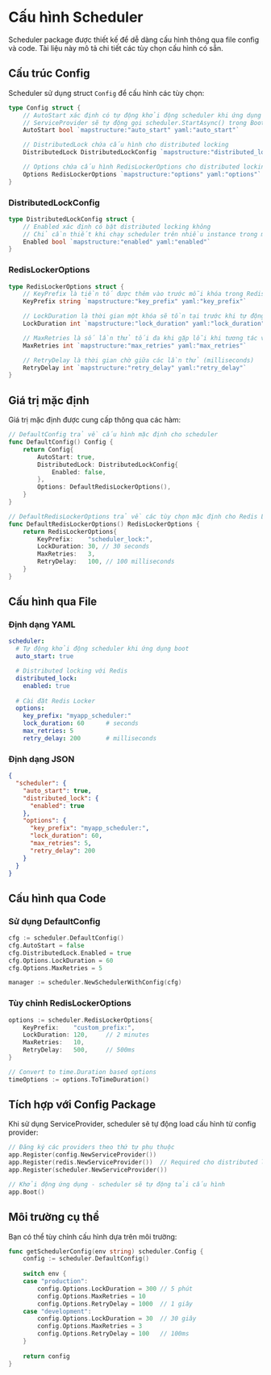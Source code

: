 # Cấu hình Scheduler

Scheduler package được thiết kế để dễ dàng cấu hình thông qua file config và code. Tài liệu này mô tả chi tiết các tùy chọn cấu hình có sẵn.

## Cấu trúc Config

Scheduler sử dụng struct `Config` để cấu hình các tùy chọn:

```go
type Config struct {
    // AutoStart xác định có tự động khởi động scheduler khi ứng dụng boot không
    // ServiceProvider sẽ tự động gọi scheduler.StartAsync() trong Boot() method nếu true
    AutoStart bool `mapstructure:"auto_start" yaml:"auto_start"`

    // DistributedLock chứa cấu hình cho distributed locking
    DistributedLock DistributedLockConfig `mapstructure:"distributed_lock" yaml:"distributed_lock"`

    // Options chứa cấu hình RedisLockerOptions cho distributed locking
    Options RedisLockerOptions `mapstructure:"options" yaml:"options"`
}
```

### DistributedLockConfig

```go
type DistributedLockConfig struct {
    // Enabled xác định có bật distributed locking không
    // Chỉ cần thiết khi chạy scheduler trên nhiều instance trong môi trường phân tán
    Enabled bool `mapstructure:"enabled" yaml:"enabled"`
}
```

### RedisLockerOptions

```go
type RedisLockerOptions struct {
    // KeyPrefix là tiền tố được thêm vào trước mỗi khóa trong Redis
    KeyPrefix string `mapstructure:"key_prefix" yaml:"key_prefix"`

    // LockDuration là thời gian một khóa sẽ tồn tại trước khi tự động hết hạn (giây)
    LockDuration int `mapstructure:"lock_duration" yaml:"lock_duration"`

    // MaxRetries là số lần thử tối đa khi gặp lỗi khi tương tác với Redis
    MaxRetries int `mapstructure:"max_retries" yaml:"max_retries"`

    // RetryDelay là thời gian chờ giữa các lần thử (milliseconds)
    RetryDelay int `mapstructure:"retry_delay" yaml:"retry_delay"`
}
```

## Giá trị mặc định

Giá trị mặc định được cung cấp thông qua các hàm:

```go
// DefaultConfig trả về cấu hình mặc định cho scheduler
func DefaultConfig() Config {
    return Config{
        AutoStart: true,
        DistributedLock: DistributedLockConfig{
            Enabled: false,
        },
        Options: DefaultRedisLockerOptions(),
    }
}

// DefaultRedisLockerOptions trả về các tùy chọn mặc định cho Redis Locker
func DefaultRedisLockerOptions() RedisLockerOptions {
    return RedisLockerOptions{
        KeyPrefix:    "scheduler_lock:",
        LockDuration: 30, // 30 seconds
        MaxRetries:   3,
        RetryDelay:   100, // 100 milliseconds
    }
}
```

## Cấu hình qua File

### Định dạng YAML

```yaml
scheduler:
  # Tự động khởi động scheduler khi ứng dụng boot
  auto_start: true

  # Distributed locking với Redis
  distributed_lock:
    enabled: true
  
  # Cài đặt Redis Locker
  options:
    key_prefix: "myapp_scheduler:"
    lock_duration: 60      # seconds
    max_retries: 5
    retry_delay: 200       # milliseconds
```

### Định dạng JSON

```json
{
  "scheduler": {
    "auto_start": true,
    "distributed_lock": {
      "enabled": true
    },
    "options": {
      "key_prefix": "myapp_scheduler:",
      "lock_duration": 60,
      "max_retries": 5,
      "retry_delay": 200
    }
  }
}
```

## Cấu hình qua Code

### Sử dụng DefaultConfig

```go
cfg := scheduler.DefaultConfig()
cfg.AutoStart = false
cfg.DistributedLock.Enabled = true
cfg.Options.LockDuration = 60
cfg.Options.MaxRetries = 5

manager := scheduler.NewSchedulerWithConfig(cfg)
```

### Tùy chỉnh RedisLockerOptions

```go
options := scheduler.RedisLockerOptions{
    KeyPrefix:    "custom_prefix:",
    LockDuration: 120,     // 2 minutes
    MaxRetries:   10,
    RetryDelay:   500,     // 500ms
}

// Convert to time.Duration based options
timeOptions := options.ToTimeDuration()
```

## Tích hợp với Config Package

Khi sử dụng ServiceProvider, scheduler sẽ tự động load cấu hình từ config provider:

```go
// Đăng ký các providers theo thứ tự phụ thuộc
app.Register(config.NewServiceProvider())
app.Register(redis.NewServiceProvider())  // Required cho distributed locking
app.Register(scheduler.NewServiceProvider())

// Khởi động ứng dụng - scheduler sẽ tự động tải cấu hình
app.Boot()
```

## Môi trường cụ thể

Bạn có thể tùy chỉnh cấu hình dựa trên môi trường:

```go
func getSchedulerConfig(env string) scheduler.Config {
    config := scheduler.DefaultConfig()
    
    switch env {
    case "production":
        config.Options.LockDuration = 300 // 5 phút
        config.Options.MaxRetries = 10
        config.Options.RetryDelay = 1000  // 1 giây
    case "development":
        config.Options.LockDuration = 30  // 30 giây
        config.Options.MaxRetries = 3
        config.Options.RetryDelay = 100   // 100ms
    }
    
    return config
}
```
